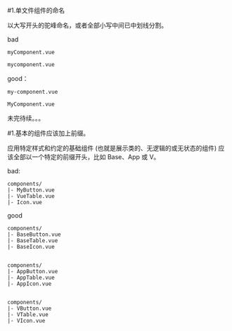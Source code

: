 #1.单文件组件的命名

以大写开头的驼峰命名，或者全部小写中间已中划线分割。


bad

```
myComponent.vue

mycomponent.vue
```
good：

```
my-component.vue

MyComponent.vue
```

未完待续。。。


#1.基本的组件应该加上前缀。


应用特定样式和约定的基础组件 (也就是展示类的、无逻辑的或无状态的组件) 应该全部以一个特定的前缀开头，比如 Base、App 或 V。


bad:
```
components/
|- MyButton.vue
|- VueTable.vue
|- Icon.vue
```


good
```
components/
|- BaseButton.vue
|- BaseTable.vue
|- BaseIcon.vue


components/
|- AppButton.vue
|- AppTable.vue
|- AppIcon.vue


components/
|- VButton.vue
|- VTable.vue
|- VIcon.vue
```